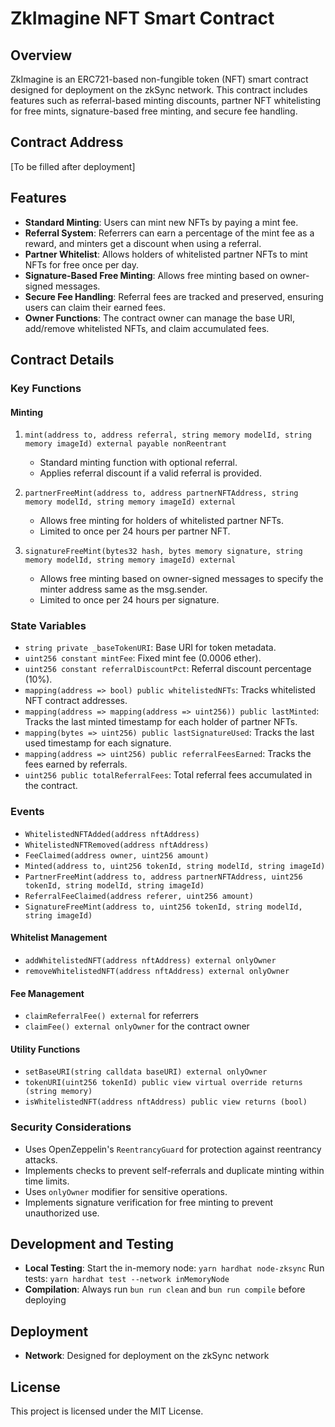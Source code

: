 # ZkImagine NFT Smart Contract

## Overview
ZkImagine is an ERC721-based non-fungible token (NFT) smart contract designed for deployment on the zkSync network. This contract includes features such as referral-based minting discounts, partner NFT whitelisting for free mints, signature-based free minting, and secure fee handling.

## Contract Address
[To be filled after deployment]

## Features
- **Standard Minting**: Users can mint new NFTs by paying a mint fee.
- **Referral System**: Referrers can earn a percentage of the mint fee as a reward, and minters get a discount when using a referral.
- **Partner Whitelist**: Allows holders of whitelisted partner NFTs to mint NFTs for free once per day.
- **Signature-Based Free Minting**: Allows free minting based on owner-signed messages.
- **Secure Fee Handling**: Referral fees are tracked and preserved, ensuring users can claim their earned fees.
- **Owner Functions**: The contract owner can manage the base URI, add/remove whitelisted NFTs, and claim accumulated fees.

## Contract Details

### Key Functions

#### Minting
1. `mint(address to, address referral, string memory modelId, string memory imageId) external payable nonReentrant`
   - Standard minting function with optional referral.
   - Applies referral discount if a valid referral is provided.

2. `partnerFreeMint(address to, address partnerNFTAddress, string memory modelId, string memory imageId) external`
   - Allows free minting for holders of whitelisted partner NFTs.
   - Limited to once per 24 hours per partner NFT.

3. `signatureFreeMint(bytes32 hash, bytes memory signature, string memory modelId, string memory imageId) external`
   - Allows free minting based on owner-signed messages to specify the minter address same as the msg.sender.
   - Limited to once per 24 hours per signature.


### State Variables
- `string private _baseTokenURI`: Base URI for token metadata.
- `uint256 constant mintFee`: Fixed mint fee (0.0006 ether).
- `uint256 constant referralDiscountPct`: Referral discount percentage (10%).
- `mapping(address => bool) public whitelistedNFTs`: Tracks whitelisted NFT contract addresses.
- `mapping(address => mapping(address => uint256)) public lastMinted`: Tracks the last minted timestamp for each holder of partner NFTs.
- `mapping(bytes => uint256) public lastSignatureUsed`: Tracks the last used timestamp for each signature.
- `mapping(address => uint256) public referralFeesEarned`: Tracks the fees earned by referrals.
- `uint256 public totalReferralFees`: Total referral fees accumulated in the contract.

### Events
- `WhitelistedNFTAdded(address nftAddress)`
- `WhitelistedNFTRemoved(address nftAddress)`
- `FeeClaimed(address owner, uint256 amount)`
- `Minted(address to, uint256 tokenId, string modelId, string imageId)`
- `PartnerFreeMint(address to, address partnerNFTAddress, uint256 tokenId, string modelId, string imageId)`
- `ReferralFeeClaimed(address referer, uint256 amount)`
- `SignatureFreeMint(address to, uint256 tokenId, string modelId, string imageId)`



#### Whitelist Management
- `addWhitelistedNFT(address nftAddress) external onlyOwner`
- `removeWhitelistedNFT(address nftAddress) external onlyOwner`

#### Fee Management
- `claimReferralFee() external` for referrers
- `claimFee() external onlyOwner` for the contract owner

#### Utility Functions
- `setBaseURI(string calldata baseURI) external onlyOwner`
- `tokenURI(uint256 tokenId) public view virtual override returns (string memory)`
- `isWhitelistedNFT(address nftAddress) public view returns (bool)`

### Security Considerations
- Uses OpenZeppelin's `ReentrancyGuard` for protection against reentrancy attacks.
- Implements checks to prevent self-referrals and duplicate minting within time limits.
- Uses `onlyOwner` modifier for sensitive operations.
- Implements signature verification for free minting to prevent unauthorized use.

## Development and Testing
- **Local Testing**: 
  Start the in-memory node: `yarn hardhat node-zksync`
  Run tests: `yarn hardhat test --network inMemoryNode`
- **Compilation**: 
  Always run `bun run clean` and `bun run compile` before deploying

## Deployment
- **Network**: Designed for deployment on the zkSync network

## License
This project is licensed under the MIT License.